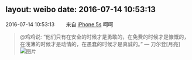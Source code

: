 layout: weibo
date: 2016-07-14 10:53:13
---
<meta name="referrer" content="no-referrer" />

2016-07-14 10:53:13  &nbsp;&nbsp;&nbsp;&nbsp;&nbsp;&nbsp; 来自 <a href="sinaweibo://customweibosource" rel="nofollow">iPhone 5s</a>
呵呵
>  @鸡鸡说: “他们只有在安全的时候才是勇敢的，在免费的时候才是慷慨的，在浅薄的时候才是动情的，在愚蠢的时候才是真诚的。” — 刀尔登[月亮] ​​​
>  ![图片](https://ww4.sinaimg.cn/large/6b8fd7b4gw1f5sacgym9hj20bu0hewfv.jpg)
